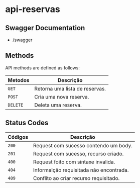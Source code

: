 # api-reservas

## Swagger Documentation

+ /swagger

## Methods

API methods are defined as follows:

| Metodos  | Descrição                      |
|----------|--------------------------------|
| `GET`    | Retorna uma lista de reservas. |
| `POST`   | Cria uma nova reserva.         |
| `DELETE` | Deleta uma reserva.            |

## Status Codes

| Códigos | Descrição                               |
|---------|-----------------------------------------|
| `200`   | Request com sucesso contendo um body.   |
| `201`   | Request com sucesso, recurso criado.    |
| `400`   | Request foito com sintaxe invalida.     |
| `404`   | Informalção requisitada não encontrada. |
| `409`   | Conflito ao criar recurso requisitado.  |